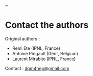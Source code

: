 ~
# Contact the authors

Original authors :

- Remi Ete (IPNL, France)
- Antoine Pingault (Gent, Belgium)
- Laurent Mirabito (IPNL, France)

Contact : <a href="mailto:dqm4hep@gmail.com">dqm4hep@gmail.com</a>

